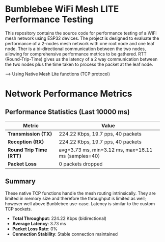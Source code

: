 # Bumblebee WiFi Mesh LITE Performance Testing
This repository contains the source code for performance testing of a WiFi mesh network using ESP32 devices. The project is designed to evaluate the performance of a 2-nodes mesh network with one root node and one leaf node. Ther is a bi-directional communication between the two nodes, allowing for comprehensive performance metrics to be gathered. RTT (Round-Trip-Time) gives us the latency of a 2 way communication between the two nodes plus the time taken to process the packet at the leaf node.

--> Using Native Mesh Lite functions (TCP protocol)

# Network Performance Metrics

## Performance Statistics (Last 10000 ms)

| Metric | Value |
|--------|-------|
| **Transmission (TX)** | 224.22 Kbps, 19.7 pps, 40 packets |
| **Reception (RX)** | 224.22 Kbps, 19.7 pps, 40 packets |
| **Round Trip Time (RTT)** | avg=3.73 ms, min=3.12 ms, max=16.11 ms (samples=40) |
| **Packet Loss** | 0 packets dropped |

## Summary

These native TCP functions handle the mesh routing intrinsically. They are limited in memory size and therefore the throughput is limited as well; however well above Bunblebee use-case. Latency is similar to the custom TCP sockets.

- **Total Throughput**: 224.22 Kbps (bidirectional)
- **Average Latency**: 3.73 ms
- **Packet Loss Rate**: 0%
- **Connection Stability**: Stable connection maintained